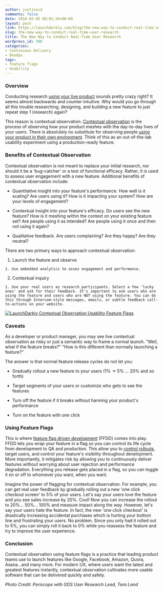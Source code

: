 ```yaml
---
author: justinucd
comments: false
date: 2016-02-05 08:01:34+00:00
layout: post
link: https://launchdarkly.com/blog/the-new-way-to-conduct-real-time-user-research/
slug: the-new-way-to-conduct-real-time-user-research
title: The New Way to Conduct Real-Time User Research
wordpress_id: 398
categories:
- Continuous Delivery
- DevOps
tags:
- feature flags
- Usability
---
```


### Overview


Conducting research [using your live product](https://blog.launchdarkly.com/a-new-way-to-beta-test/) sounds pretty crazy right? It seems almost backwards and counter-intuitive. Why would you go through all this trouble researching, designing, and building a new feature to just repeat step 1 (research) again?

This reason is contextual observation. [Contextual observation](http://www.usefulusability.com/tag/contextual-observation/) is the process of observing how your product meshes with the day-to-day lives of your users. There is absolutely no substitute for observing people [using your product in their own environment](https://blog.launchdarkly.com/soft-launches-using-feature-flags/). Think of this as an out-of-the-lab usability experiment using a production-ready feature.


### Benefits of Contextual Observation


Contextual observation is not meant to replace your initial research, nor should it be a 'bug-catcher' or a test of functional efficacy. Rather, it is used to assess user engagement with a new feature. Additional benefits of contextual observation include:



 	
  * Quantitative insight into your feature's performance. How well is it scaling? Are users using it? How is it impacting your system? How are your levels of engagement?

 	
  * Contextual insight into your feature's efficacy. Do users see the new feature? How is it meshing within the context on your existing feature set? Are people using it as intended? Are people using it once and then not using it again?

 	
  * Qualitative feedback. Are users complaining? Are they happy? Are they neutral?


There are two primary ways to approach contextual observation:

 	
  1. Launch the feature and observe

 	
    1. Use embedded analytics to asses engagement and performance.




 	
  2. Contextual inquiry

 	
    1. Use your real users as research participants. Select a few 'lucky ones' and ask for their feedback. It's important to ask users who are using the feature and users who are NOT using the feature. You can do this through Intercom-style messages, emails, or subtle feedback call-to-actions on your website.





[![LaunchDarkly Contextual Observation Usability Feature Flags](https://blog.launchdarkly.com/wp-content/uploads/2016/02/usability_context.png)](https://blog.launchdarkly.com/wp-content/uploads/2016/02/usability_context.png)


### Caveats


As a developer or product manager, you may see live contextual observation as risky or just a semantic way to frame a normal launch. "Well, what if the feature breaks?" "How is this different than normally launching a feature?"

The answer is that normal feature release cycles do not let you:



 	
  * Gradually rollout a new feature to your users (1% -> 5% ... 20% and so forth)

 	
  * Target segments of your users or customize who gets to see the features

 	
  * Turn off the feature if it breaks without harming your product's performance

 	
  * Turn on the feature with one click




### Using Feature Flags


This is where [feature flag driven development](https://blog.launchdarkly.com/feature-flag-driven-development/) (FFDD) comes into play. FFDD lets you wrap your feature in a flag so you can control its life cycle from development to QA and production. This allow you to [control rollouts](https://blog.launchdarkly.com/case-study-modernizing-development-controlling-rollout-with-launchdarkly/), target users, and control your feature's visibility throughout development. More importantly, it mitigates risk by allowing you to continuously deliver features without worrying about user rejection and performance degradation. Everything you release gets placed in a flag, so you can toggle it on or off to whomever you want, when you want.

Imagine the power of flagging for contextual observation. For example, you can get real user feedback by gradually rolling out a new 'one click checkout screen' to 5% of your users. Let's say your users love the feature and you see sales increase by 20%. Cool! Now you can increase the rollout to 20%... 50%... 100% and measure impact along the way. However, let's say your users hate the feature. In fact, the new 'one click checkout' is drastically increasing accidental purchases which is hurting your bottom line and frustrating your users. No problem. Since you only had it rolled out to 5%, you can simply roll it back to 0% while you reassess the feature and try to improve the user experience.


### Conclusion


Contextual observation using feature flags is a practice that leading product teams use to launch features like Google, Facebook, Amazon, Quora, Asana...and many more. For modern UX, where users want the latest and greatest features instantly, contextual observation cultivates more usable software that can be delivered quickly and safely.

_Photo Credit: Periscope with GDS User Research Lead, Tara Land_
